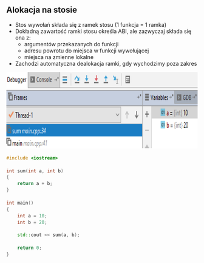 ## Alokacja na stosie

<div class="multicolumn">
<div class="col">

* <!-- .element: class="fragment fade-in" --> Stos wywołań składa się z ramek stosu (1 funkcja = 1 ramka)
* <!-- .element: class="fragment fade-in" --> Dokładną zawartość ramki stosu określa ABI, ale zazwyczaj składa się ona z:
  * <!-- .element: class="fragment fade-in" --> argumentów przekazanych do funkcji
  * <!-- .element: class="fragment fade-in" --> adresu powrotu do miejsca w funkcji wywołującej
  * <!-- .element: class="fragment fade-in" --> miejsca na zmienne lokalne
* <!-- .element: class="fragment fade-in" --> Zachodzi automatyczna dealokacja ramki, gdy wychodzimy poza zakres

<img height="200" src="../img/stack.png" alt="stack" class="plain">
<!-- .element: class="fragment fade-in" -->

</div>
<div class="col">

```cpp
#include <iostream>

int sum(int a, int b)
{
    return a + b;
}

int main()
{
    int a = 10;
    int b = 20;

    std::cout << sum(a, b);

    return 0;
}


```

</div>
</div>
